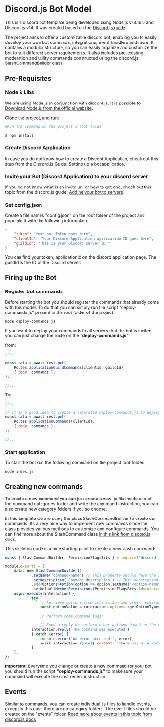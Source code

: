 # Discord.js Bot Model

This is a discord bot template being developed using Node.js v18.16.0 and Discord.js v14. It was created based on the [Discord.js guide](https://discord.js.org/).

The project aims to offer a customizable discord bot, enabling you to easily develop your own bot commads, integrations, event handlers and more. It contains a modular structure, so you can easily organize and customize the bot to suit different server requirements. It also includes pre-existing moderation and utility commands constructed using the discord.js SlashCommandBuilder class.

## Pre-Requisites

### Node & Libs
We are using Node.js in conjunction with discord.js. It is possible to [Download Node.js from the official website](https://nodejs.org/en/download).

Clone the project, and run:

```bash
#Run the command on the project's root folder

$ npm install
```

### Create Discord Application
In case you do not know how to create a Discord Application, check out this step from the Discord.js Guide: [Setting up a bot application](https://discordjs.guide/preparations/setting-up-a-bot-application.html#creating-your-bot).

### Invite your Bot (Discord Application) to your discord server
If you do not know what is an invite url, or how to get one, check out this topic from the discord.js guide: [Adding your bot to servers](https://discordjs.guide/preparations/adding-your-bot-to-servers.html#bot-invite-links).

### Set config.json
Create a file names "config.json" on the root folder of the project and populate it with the following information.

```json
{	
	"token": "Your bot Token goes here",
	"clientId": "Your Discord Application application ID goes here",
	"guildId": "This is your Discord server ID "
}
```

You can find your token, applicationId on the discord application page. The guildId is the ID of the Discord server.

## Firing up the Bot

### Register bot commands
Before starting the bot you should register the commands that already come with this model. To do that you can simply run the script "deploy-commands.js" present in the root folder of the project.

```base
node deploy-commands.js
```

If you want to deploy your commands to all servers that the bot is invited, you can just change the route on the **"deploy-commands.js"**

from:

```javascript
//...

const data = await rest.put(
	Routes.applicationGuildCommands(clientId, guildId),
	{ body: commands },
);

//...
```

To:


```javascript
//...

// It is a good idea to create a separated deploy-commands.js to deploy your commands globally
const data = await rest.put(
	Routes.applicationCommands(clientId),
	{ body: commands },
);

//...
```

### Start application
To start the bot run the following command on the project root folder:

```bash
node index.js
```

## Creating new commands
To create a new command you can just create a new .js file inside one of the command categories folder and write the command instruction, you can also create new category folders if you so choose.

In this template we are using the class SlashCommandBuilder to create our commands. Its a very nice way to implement new commands since the class provides various methods to customize and configure commands. You can find more about the SlashCommand class [in this link from discord.js docs](https://old.discordjs.dev/#/docs/builders/main/class/SlashCommandBuilder).

This skeleton code is a nice starting point to create a new slash command:

```javascript
const { SlashCommandBuilder, PermissionFlagsBits } = require('discord.js');

module.exports = {
	data: new SlashCommandBuilder()
    		.setName('command-name') // This property should have the same name as your .js file (in this example it would be command-name.js)
    		.setDescription('Command description') // This description will appear when the command is called
    		.add<Options>Option(option => option.setName('<option-name>').setDescription('<option-description>').setRequired(true|false)) // Add more options of different types if needed
    		.setDefaultMemberPermissions(PermissionFlagsBits.Administrator), // Permission required to execute (and see) the command
  	async execute(interaction) {
    		try {
      			// Retrieve options from interaction and other necessary data if needed
      			const optionValue = interaction.options.<getOptionType>('option-name');
			
      			// Perform some command logic

      			// Send a reply or perform other actions based on the command logic
			interaction.reply(`The command was executed`)
    		} catch (error) {
      			console.error('An error occurred:', error);
      			await interaction.reply({ content: 'There was an error while running the command.' });
    		}
  	},
};
```

**Important**: Everytime you change or create a new command for your bot you should run the script **"deploy-commands.js"** to make sure your command will execute the most recent instruction.

## Events
Similar to commands, you can create individual .js files to handle events, except in this case there are no category folders. The event files should be created on the "events" folder. [Read more about events in this topic from discord.js docs](https://old.discordjs.dev/#/docs/discord.js/main/typedef/Events)
